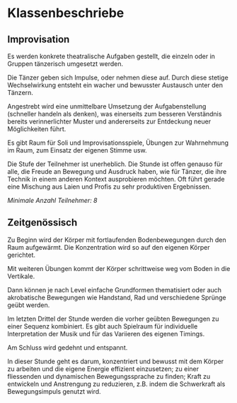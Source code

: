 # Klassenbeschriebe

## Improvisation

Es werden konkrete theatralische Aufgaben gestellt, die einzeln oder in Gruppen tänzerisch umgesetzt werden.

Die Tänzer geben sich Impulse, oder nehmen diese auf. Durch diese stetige Wechselwirkung entsteht ein wacher und bewusster Austausch unter den Tänzern.
 
Angestrebt wird eine unmittelbare Umsetzung der Aufgabenstellung (schneller handeln als denken), was einerseits zum besseren Verständnis bereits verinnerlichter Muster und andererseits zur Entdeckung neuer Möglichkeiten führt.

Es gibt Raum für Soli und Improvisationsspiele, Übungen zur Wahrnehmung im Raum, zum Einsatz der eigenen Stimme usw.

Die Stufe der Teilnehmer ist unerheblich. Die Stunde ist offen genauso für alle, die Freude an Bewegung und Ausdruck haben, wie für Tänzer, die ihre Technik in einem anderen Kontext ausprobieren möchten. Oft führt gerade eine Mischung aus Laien und Profis zu sehr produktiven Ergebnissen.

*Minimale Anzahl Teilnehmer: 8*

## Zeitgenössisch

Zu Beginn wird der Körper mit fortlaufenden Bodenbewegungen durch den Raum aufgewärmt. Die Konzentration wird so auf den eigenen Körper gerichtet.

Mit weiteren Übungen kommt der Körper schrittweise weg vom Boden in die Vertikale.

Dann können je nach Level einfache Grundformen thematisiert oder auch akrobatische Bewegungen wie Handstand, Rad und verschiedene Sprünge geübt werden.

Im letzten Drittel der Stunde werden die vorher geübten Bewegungen zu einer Sequenz kombiniert. Es gibt auch Spielraum für individuelle Interpretation der Musik und für das Variieren des eigenen Timings.

Am Schluss wird gedehnt und entspannt.

In dieser Stunde geht es darum, konzentriert und bewusst mit dem Körper zu arbeiten und die eigene Energie effizient einzusetzen; zu einer fliessenden und dynamischen Bewegungssprache zu finden; Kraft zu entwickeln und Anstrengung zu reduzieren, z.B. indem die Schwerkraft als Bewegungsimpuls genutzt wird.
